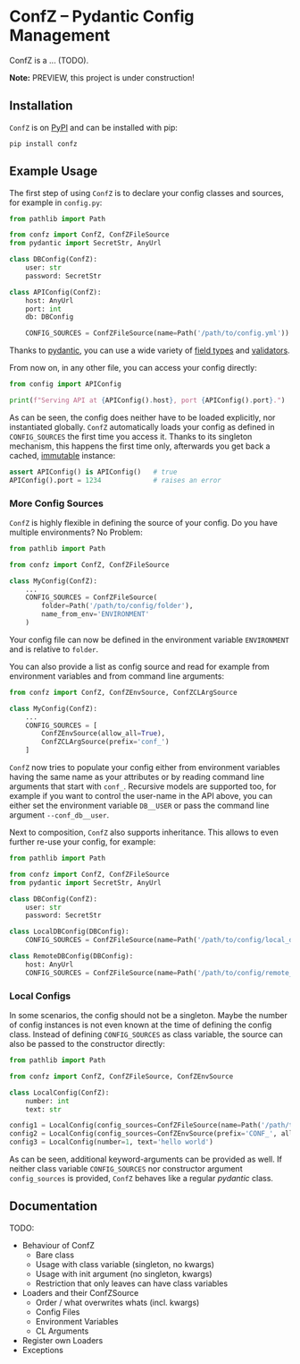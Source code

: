 # ConfZ – Pydantic Config Management

ConfZ is a ... (TODO).

**Note:** PREVIEW, this project is under construction!

## Installation

`ConfZ` is on [PyPI](https://pypi.org/project/confz/) and can be installed with pip:

```shell
pip install confz
```

## Example Usage

The first step of using `ConfZ` is to declare your config classes and sources, for example in `config.py`:

```python
from pathlib import Path

from confz import ConfZ, ConfZFileSource
from pydantic import SecretStr, AnyUrl

class DBConfig(ConfZ):
    user: str
    password: SecretStr

class APIConfig(ConfZ):
    host: AnyUrl
    port: int
    db: DBConfig

    CONFIG_SOURCES = ConfZFileSource(name=Path('/path/to/config.yml'))
```

Thanks to [pydantic](https://pydantic-docs.helpmanual.io/), you can use a wide variety of
[field types](https://pydantic-docs.helpmanual.io/usage/types/) and 
[validators](https://pydantic-docs.helpmanual.io/usage/validators/).

From now on, in any other file, you can access your config directly:

```python
from config import APIConfig

print(f"Serving API at {APIConfig().host}, port {APIConfig().port}.")
```

As can be seen, the config does neither have to be loaded explicitly, nor instantiated globally. `ConfZ` automatically loads
your config as defined in `CONFIG_SOURCES` the first time you access it. Thanks to its singleton mechanism, this
happens the first time only, afterwards you get back a cached,
[immutable](https://pydantic-docs.helpmanual.io/usage/models/#faux-immutability) instance:

```python
assert APIConfig() is APIConfig()   # true
APIConfig().port = 1234             # raises an error
```

### More Config Sources

`ConfZ` is highly flexible in defining the source of your config. Do you have multiple environments? No Problem:

```python
from pathlib import Path

from confz import ConfZ, ConfZFileSource

class MyConfig(ConfZ):
    ...
    CONFIG_SOURCES = ConfZFileSource(
        folder=Path('/path/to/config/folder'),
        name_from_env='ENVIRONMENT'
    )
```

Your config file can now be defined in the environment variable `ENVIRONMENT` and is relative to `folder`.

You can also provide a list as config source and read for example from environment variables and from command line
arguments:

```python
from confz import ConfZ, ConfZEnvSource, ConfZCLArgSource

class MyConfig(ConfZ):
    ...
    CONFIG_SOURCES = [
        ConfZEnvSource(allow_all=True),
        ConfZCLArgSource(prefix='conf_')
    ]
```

`ConfZ` now tries to populate your config either from environment variables having the same name as your attributes or
by reading command line arguments that start with `conf_`. Recursive models are supported too, for example if you want
to control the user-name in the API above, you can either set the environment variable `DB__USER` or pass the command
line argument `--conf_db__user`.

Next to composition, `ConfZ` also supports inheritance. This allows to even further re-use your config, for example:

```python
from pathlib import Path

from confz import ConfZ, ConfZFileSource
from pydantic import SecretStr, AnyUrl

class DBConfig(ConfZ):
    user: str
    password: SecretStr

class LocalDBConfig(DBConfig):
    CONFIG_SOURCES = ConfZFileSource(name=Path('/path/to/config/local_db.yml'))

class RemoteDBConfig(DBConfig):
    host: AnyUrl
    CONFIG_SOURCES = ConfZFileSource(name=Path('/path/to/config/remote_db.yml'))
```

### Local Configs

In some scenarios, the config should not be a singleton. Maybe the number of config instances is not even known at 
the time of defining the config class. Instead of defining `CONFIG_SOURCES` as class variable, the source can also be
passed to the constructor directly:

```python
from pathlib import Path

from confz import ConfZ, ConfZFileSource, ConfZEnvSource

class LocalConfig(ConfZ):
    number: int
    text: str

config1 = LocalConfig(config_sources=ConfZFileSource(name=Path('/path/to/config.yml')))    
config2 = LocalConfig(config_sources=ConfZEnvSource(prefix='CONF_', allow=['text']), number=1)
config3 = LocalConfig(number=1, text='hello world')
```

As can be seen, additional keyword-arguments can be provided as well. If neither class variable `CONFIG_SOURCES` nor
constructor argument `config_sources` is provided, `ConfZ` behaves like a regular _pydantic_ class.

## Documentation

TODO:
- Behaviour of ConfZ
  - Bare class
  - Usage with class variable (singleton, no kwargs)
  - Usage with init argument (no singleton, kwargs)
  - Restriction that only leaves can have class variables
- Loaders and their ConfZSource
  - Order / what overwrites whats (incl. kwargs)
  - Config Files
  - Environment Variables
  - CL Arguments
- Register own Loaders
- Exceptions
